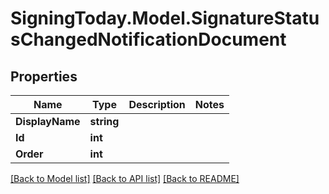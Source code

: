 
# SigningToday.Model.SignatureStatusChangedNotificationDocument

## Properties

Name | Type | Description | Notes
------------ | ------------- | ------------- | -------------
**DisplayName** | **string** |  | 
**Id** | **int** |  | 
**Order** | **int** |  | 

[[Back to Model list]](../README.md#documentation-for-models)
[[Back to API list]](../README.md#documentation-for-api-endpoints)
[[Back to README]](../README.md)

